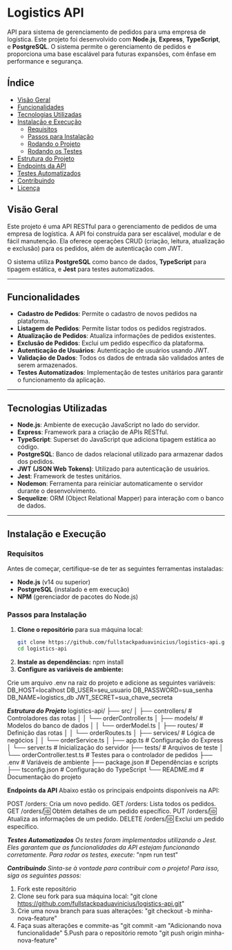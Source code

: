 # Logistics API

API para sistema de gerenciamento de pedidos para uma empresa de logística. Este projeto foi desenvolvido com **Node.js**, **Express**, **TypeScript**, e **PostgreSQL**. O sistema permite o gerenciamento de pedidos e proporciona uma base escalável para futuras expansões, com ênfase em performance e segurança.

## Índice

- [Visão Geral](#visão-geral)
- [Funcionalidades](#funcionalidades)
- [Tecnologias Utilizadas](#tecnologias-utilizadas)
- [Instalação e Execução](#instalação-e-execução)
  - [Requisitos](#requisitos)
  - [Passos para Instalação](#passos-para-instalação)
  - [Rodando o Projeto](#rodando-o-projeto)
  - [Rodando os Testes](#rodando-os-testes)
- [Estrutura do Projeto](#estrutura-do-projeto)
- [Endpoints da API](#endpoints-da-api)
- [Testes Automatizados](#testes-automatizados)
- [Contribuindo](#contribuindo)
- [Licença](#licença)

## Visão Geral

Este projeto é uma API RESTful para o gerenciamento de pedidos de uma empresa de logística. A API foi construída para ser escalável, modular e de fácil manutenção. Ela oferece operações CRUD (criação, leitura, atualização e exclusão) para os pedidos, além de autenticação com JWT.

O sistema utiliza **PostgreSQL** como banco de dados, **TypeScript** para tipagem estática, e **Jest** para testes automatizados.

---

## Funcionalidades

- **Cadastro de Pedidos**: Permite o cadastro de novos pedidos na plataforma.
- **Listagem de Pedidos**: Permite listar todos os pedidos registrados.
- **Atualização de Pedidos**: Atualiza informações de pedidos existentes.
- **Exclusão de Pedidos**: Exclui um pedido específico da plataforma.
- **Autenticação de Usuários**: Autenticação de usuários usando JWT.
- **Validação de Dados**: Todos os dados de entrada são validados antes de serem armazenados.
- **Testes Automatizados**: Implementação de testes unitários para garantir o funcionamento da aplicação.

---

## Tecnologias Utilizadas

- **Node.js**: Ambiente de execução JavaScript no lado do servidor.
- **Express**: Framework para a criação de APIs RESTful.
- **TypeScript**: Superset do JavaScript que adiciona tipagem estática ao código.
- **PostgreSQL**: Banco de dados relacional utilizado para armazenar dados dos pedidos.
- **JWT (JSON Web Tokens)**: Utilizado para autenticação de usuários.
- **Jest**: Framework de testes unitários.
- **Nodemon**: Ferramenta para reiniciar automaticamente o servidor durante o desenvolvimento.
- **Sequelize**: ORM (Object Relational Mapper) para interação com o banco de dados.

---

## Instalação e Execução

### Requisitos

Antes de começar, certifique-se de ter as seguintes ferramentas instaladas:

- **Node.js** (v14 ou superior)
- **PostgreSQL** (instalado e em execução)
- **NPM** (gerenciador de pacotes do Node.js)

### Passos para Instalação

1. **Clone o repositório** para sua máquina local:
   ```bash
   git clone https://github.com/fullstackpaduavinicius/logistics-api.git
   cd logistics-api

2. **Instale as dependências:**
   npm install
3. **Configure as variáveis de ambiente:**

Crie um arquivo .env na raiz do projeto e adicione as seguintes variáveis:
DB_HOST=localhost
DB_USER=seu_usuario
DB_PASSWORD=sua_senha
DB_NAME=logistics_db
JWT_SECRET=sua_chave_secreta

***Estrutura do Projeto***
logistics-api/
├── src/
│   ├── controllers/             # Controladores das rotas
│   │   └── orderController.ts
│   ├── models/                  # Modelos do banco de dados
│   │   └── orderModel.ts
│   ├── routes/                  # Definição das rotas
│   │   └── orderRoutes.ts
│   ├── services/                # Lógica de negócios
│   │   └── orderService.ts
│   ├── app.ts                   # Configuração do Express
│   └── server.ts                # Inicialização do servidor
├── tests/                       # Arquivos de teste
│   └── orderController.test.ts  # Testes para o controlador de pedidos
├── .env                         # Variáveis de ambiente
├── package.json                 # Dependências e scripts
├── tsconfig.json                # Configuração do TypeScript
└── README.md                    # Documentação do projeto


**Endpoints da API**
Abaixo estão os principais endpoints disponíveis na API:

POST /orders: Cria um novo pedido.
GET /orders: Lista todos os pedidos.
GET /orders/:id: Obtém detalhes de um pedido específico.
PUT /orders/:id: Atualiza as informações de um pedido.
DELETE /orders/:id: Exclui um pedido específico.


***Testes Automatizados***
*Os testes foram implementados utilizando o Jest. Eles garantem que as funcionalidades da API estejam funcionando corretamente.*
*Para rodar os testes, execute:*
"npm run test"


***Contribuindo***
*Sinta-se à vontade para contribuir com o projeto! Para isso, siga os seguintes passos:*
1. Fork este repositório
2. Clone seu fork para sua máquina local:
"git clone https://github.com/fullstackpaduavinicius/logistics-api.git"
3. Crie uma nova branch para suas alterações:
"git checkout -b minha-nova-feature"
4. Faça suas alterações e commite-as
"git commit -am "Adicionando nova funcionalidade"
5.Push para o repositório remoto
"git push origin minha-nova-feature"


